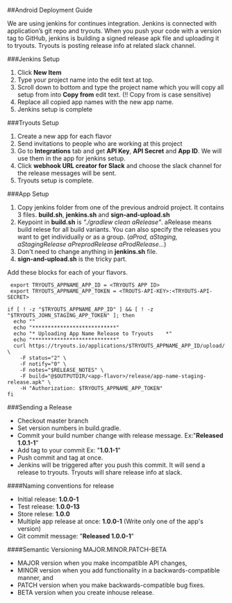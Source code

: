 ##Android Deployment Guide 

We are using jenkins for continues integration. Jenkins  is connected with application’s git repo and tryouts. When you push your code with a version tag to GitHub, jenkins is building a signed release apk file and uploading it to tryouts. Tryouts is posting release info at related slack channel. 

###Jenkins Setup

1. Click **New Item**
2. Type your project name into the edit text at top.
3. Scroll down to bottom and type the project name which you will copy all setup from into **Copy from** edit text.  (!! Copy from is case sensitive)
4. Replace all copied app names with the new app name. 
5. Jenkins setup is complete

###Tryouts Setup

1. Create a new app for each flavor
2. Send invitations to people who are working at this project
3. Go to **Integrations** tab and get  **API Key**, **API Secret** and **App ID**. We will use them in the app for jenkins setup.
4. Click **webhook URL creator for Slack** and choose the slack channel for the release messages will be sent. 
5. Tryouts setup is complete.

###App Setup

1. Copy jenkins folder from one of the previous android project. It contains 3 files. **build.sh**, **jenkins.sh** and **sign-and-upload.sh**
2. Keypoint in **build.sh** is *"./gradlew clean aRelease"*. aRelease means build relese for all build variants. You can also specify the releases you want to get individually or as a group. (*aProd, aStaging, aStagingRelease aPreprodRelease aProdRelease...*)
3. Don't need to change anything in **jenkins.sh** file.
4. **sign-and-upload.sh** is the tricky part.

Add these blocks for each of your flavors.

```
 export TRYOUTS_APPNAME_APP_ID = <TRYOUTS APP ID>
 export TRYOUTS_APPNAME_APP_TOKEN = <TROUTS-API-KEY>:<TRYOUTS-API-SECRET>
```

```
if [ ! -z "$TRYOUTS_APPNAME_APP_ID" ] && [ ! -z "$TRYOUTS_JOHN_STAGING_APP_TOKEN" ]; then
  echo ""
  echo "***************************"
  echo "* Uploading App Name Release to Tryouts    *"
  echo "***************************"
  curl https://tryouts.io/applications/$TRYOUTS_APPNAME_APP_ID/upload/ \
    -F status="2" \
    -F notify="0" \
    -F notes="$RELEASE_NOTES" \
    -F build="@$OUTPUTDIR/<app-flavor>/release/app-name-staging-release.apk" \
    -H "Authorization: $TRYOUTS_APPNAME_APP_TOKEN"
fi
```

###Sending a Release

- Checkout master branch
- Set version numbers in build.gradle. 
- Commit your build number change with release message. Ex:"**Released 1.0.1-1**"
- Add tag to your commit Ex: "**1.0.1-1**"
- Push commit and tag at once. 
- Jenkins will be triggered after you push this commit. It will send a release to tryouts. Tryouts will share release info at slack. 

####Naming conventions for release

- Initial release: **1.0.0-1**
- Test release: **1.0.0-13**
- Store relese: **1.0.0**
- Multiple app release at once: **1.0.0-1** (Write only one of the app's version)
- Git commit message: "**Released 1.0.0-1**"

####Semantic Versioning
MAJOR.MINOR.PATCH-BETA

- MAJOR version when you make incompatible API changes,
- MINOR version when you add functionality in a backwards-compatible manner, and
- PATCH version when you make backwards-compatible bug fixes.
- BETA version when you create inhouse release.
